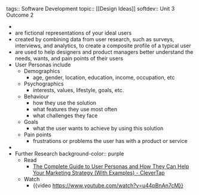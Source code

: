 tags:: Software Development
topic:: [[Design Ideas]]
softdev:: Unit 3 Outcome 2

-
- are fictional representations of your ideal users
- created by combining data from user research, such as surveys, interviews, and analytics, to create a composite profile of a typical user
- are used to help designers and product managers better understand the needs, wants, and pain points of their users
- User Personas include
	- Demographics
		- age, gender, location, education, income, occupation, etc
	- Psychographics
		- interests, values, lifestyle, goals, etc.
	- Behaviour
		- how they use the solution
		- what features they use most often
		- what challenges they face
	- Goals
		- what the user wants to achieve by using this solution
	- Pain points
		- frustrations or problems the user has with a product or service
-
- Further Research
  background-color:: purple
	- Read
		- [The Complete Guide to User Personas and How They Can Help Your Marketing Strategy (With Examples) - CleverTap](https://clevertap.com/blog/user-personas/)
	- Watch
		- {{video https://www.youtube.com/watch?v=u44pBnAn7cM}}